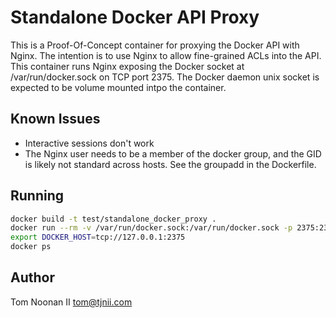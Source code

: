 Standalone Docker API Proxy
===========================

This is a Proof-Of-Concept container for proxying the Docker API with Nginx.
The intention is to use Nginx to allow fine-grained ACLs into the API.
This container runs Nginx exposing the Docker socket at /var/run/docker.sock on TCP port 2375.
The Docker daemon unix socket is expected to be volume mounted intpo the container.

Known Issues
------------

* Interactive sessions don't work
* The Nginx user needs to be a member of the docker group, and the GID is likely not standard across hosts.  See the groupadd in the Dockerfile.

Running
-------

```bash
docker build -t test/standalone_docker_proxy .
docker run --rm -v /var/run/docker.sock:/var/run/docker.sock -p 2375:2375 test/standalone_docker_proxy
export DOCKER_HOST=tcp://127.0.0.1:2375
docker ps
```

Author
------

Tom Noonan II <tom@tjnii.com>
